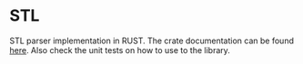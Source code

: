 # STL
STL parser implementation in RUST. The crate documentation can be found [here](https://docs.rs/stlv). Also check the unit tests on how to use to the library.
